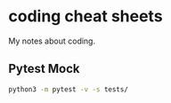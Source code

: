 # coding cheat sheets
My notes about coding.

## Pytest Mock

```sh
python3 -m pytest -v -s tests/
```